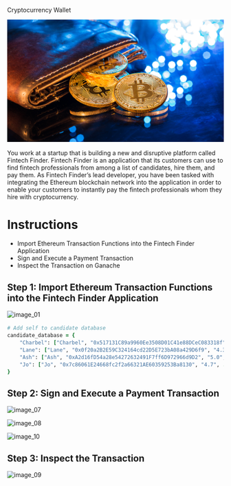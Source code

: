 Cryptocurrency Wallet

![An image shows a wallet with bitcoin.](Images/19-4-challenge-image.png)

You work at a startup that is building a new and disruptive platform called Fintech Finder. Fintech Finder is an application that its customers can use to find fintech professionals from among a list of candidates, hire them, and pay them. As Fintech Finder’s lead developer, you have been tasked with integrating the Ethereum blockchain network into the application in order to enable your customers to instantly pay the fintech professionals whom they hire with cryptocurrency.

# Instructions

* Import Ethereum Transaction Functions into the Fintech Finder Application
* Sign and Execute a Payment Transaction
* Inspect the Transaction on Ganache

## Step 1: Import Ethereum Transaction Functions into the Fintech Finder Application

![image_01](https://user-images.githubusercontent.com/95597283/167981616-6b9a2a7b-dece-4b9b-9325-111b28e2d7c4.png)

```ruby
# Add self to candidate database
candidate_database = {
    "Charbel": ["Charbel", "0x517131C89a9960Ee3508D01C41e88DCeC083318f", "4.1", .16, "Images/charbel.jpg"],
    "Lane": ["Lane", "0x0f20a2B2E59C324164cd22D5E723bA08a429D6f9", "4.3", .20, "Images/lane.jpeg"],
    "Ash": ["Ash", "0xA2d16fD54a28e54272632491F7ff6D972966d9D2", "5.0", .33, "Images/ash.jpeg"],
    "Jo": ["Jo", "0x7c86061E24668fc2f2a66321AE60359253Ba8130", "4.7", .19, "Images/jo.jpeg"],
}
``` 

## Step 2: Sign and Execute a Payment Transaction

![image_07](https://user-images.githubusercontent.com/95597283/167984338-aa89bb8c-5a96-41d6-a5da-80751c7f90cb.png)


![image_08](https://user-images.githubusercontent.com/95597283/167984373-4bbc03ac-2d74-40db-ac40-49bc381deaed.png)


![image_10](https://user-images.githubusercontent.com/95597283/167984417-a12c4cd5-e1f4-49ee-ae78-b2a100162574.png)

## Step 3: Inspect the Transaction

![image_09](https://user-images.githubusercontent.com/95597283/167984393-06590063-ad42-4a26-a74e-546050cc7756.png)
